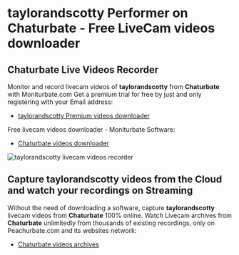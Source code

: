 # taylorandscotty Performer on Chaturbate - Free LiveCam videos downloader

## Chaturbate Live Videos Recorder

Monitor and record livecam videos of **taylorandscotty** from **Chaturbate** with Moniturbate.com
Get a premium trial for free by just and only registering with your Email address:
* [taylorandscotty Premium videos downloader](https://moniturbate.com/request-demo-licence-key.html)

Free livecam videos downloader - Moniturbate Software:
* [Chaturbate videos downloader](https://moniturbate.com/moniturbate-download-software.html)

![taylorandscotty livecam videos recorder](https://peachurnet.com/templates/moniturbate-software.png)


## Capture taylorandscotty videos from the Cloud and watch your recordings on Streaming

Without the need of downloading a software, capture **taylorandscotty** livecam videos from **Chaturbate** 100% online.
Watch Livecam archives from **Chaturbate** unlimitedly from thousands of existing recordings, only on Peachurbate.com and its websites network:
* [Chaturbate videos archives](https://peachurnet.com/)